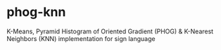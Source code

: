 # phog-knn
K-Means, Pyramid Histogram of Oriented Gradient (PHOG) &amp; K-Nearest Neighbors (KNN) implementation for sign language
